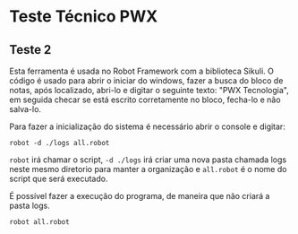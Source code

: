 # Teste Técnico PWX

## Teste 2
 
Esta ferramenta é usada no Robot Framework com a biblioteca Sikuli. O código é usado para abrir o iniciar do windows, fazer a busca do bloco de notas, após localizado, abri-lo e digitar o seguinte texto: "PWX Tecnologia", em seguida checar se está escrito corretamente no bloco, fecha-lo e não salva-lo.

Para fazer a inicialização do sistema é necessário abrir o console e digitar: 
```
robot -d ./logs all.robot 
```
`robot` irá chamar o script, `-d ./logs` irá criar uma nova pasta chamada logs neste mesmo diretorio para manter a organização e `all.robot` é o nome do script que será executado.

É possível fazer a execução do programa, de maneira que não criará a pasta logs.

```
robot all.robot
```

